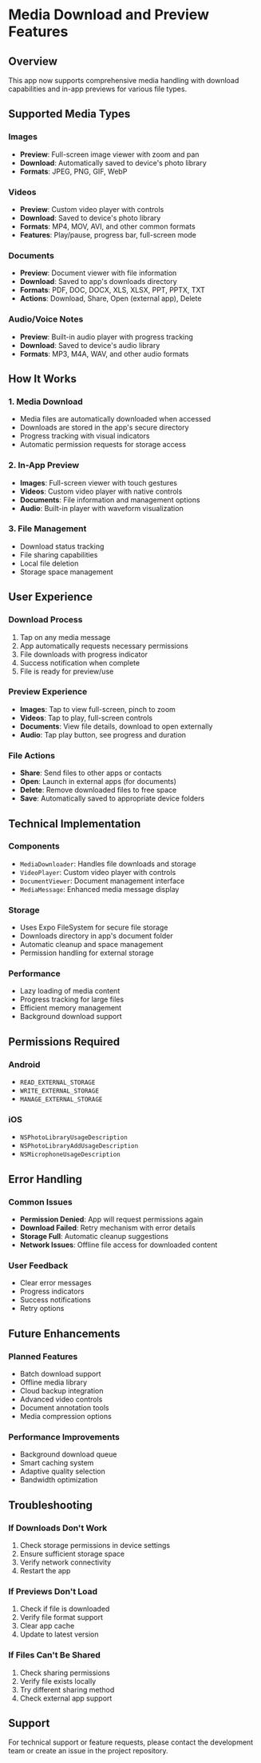 # Media Download and Preview Features

## Overview
This app now supports comprehensive media handling with download capabilities and in-app previews for various file types.

## Supported Media Types

### Images
- **Preview**: Full-screen image viewer with zoom and pan
- **Download**: Automatically saved to device's photo library
- **Formats**: JPEG, PNG, GIF, WebP

### Videos
- **Preview**: Custom video player with controls
- **Download**: Saved to device's photo library
- **Formats**: MP4, MOV, AVI, and other common formats
- **Features**: Play/pause, progress bar, full-screen mode

### Documents
- **Preview**: Document viewer with file information
- **Download**: Saved to app's downloads directory
- **Formats**: PDF, DOC, DOCX, XLS, XLSX, PPT, PPTX, TXT
- **Actions**: Download, Share, Open (external app), Delete

### Audio/Voice Notes
- **Preview**: Built-in audio player with progress tracking
- **Download**: Saved to device's audio library
- **Formats**: MP3, M4A, WAV, and other audio formats

## How It Works

### 1. Media Download
- Media files are automatically downloaded when accessed
- Downloads are stored in the app's secure directory
- Progress tracking with visual indicators
- Automatic permission requests for storage access

### 2. In-App Preview
- **Images**: Full-screen viewer with touch gestures
- **Videos**: Custom video player with native controls
- **Documents**: File information and management options
- **Audio**: Built-in player with waveform visualization

### 3. File Management
- Download status tracking
- File sharing capabilities
- Local file deletion
- Storage space management

## User Experience

### Download Process
1. Tap on any media message
2. App automatically requests necessary permissions
3. File downloads with progress indicator
4. Success notification when complete
5. File is ready for preview/use

### Preview Experience
- **Images**: Tap to view full-screen, pinch to zoom
- **Videos**: Tap to play, full-screen controls
- **Documents**: View file details, download to open externally
- **Audio**: Tap play button, see progress and duration

### File Actions
- **Share**: Send files to other apps or contacts
- **Open**: Launch in external apps (for documents)
- **Delete**: Remove downloaded files to free space
- **Save**: Automatically saved to appropriate device folders

## Technical Implementation

### Components
- `MediaDownloader`: Handles file downloads and storage
- `VideoPlayer`: Custom video player with controls
- `DocumentViewer`: Document management interface
- `MediaMessage`: Enhanced media message display

### Storage
- Uses Expo FileSystem for secure file storage
- Downloads directory in app's document folder
- Automatic cleanup and space management
- Permission handling for external storage

### Performance
- Lazy loading of media content
- Progress tracking for large files
- Efficient memory management
- Background download support

## Permissions Required

### Android
- `READ_EXTERNAL_STORAGE`
- `WRITE_EXTERNAL_STORAGE`
- `MANAGE_EXTERNAL_STORAGE`

### iOS
- `NSPhotoLibraryUsageDescription`
- `NSPhotoLibraryAddUsageDescription`
- `NSMicrophoneUsageDescription`

## Error Handling

### Common Issues
- **Permission Denied**: App will request permissions again
- **Download Failed**: Retry mechanism with error details
- **Storage Full**: Automatic cleanup suggestions
- **Network Issues**: Offline file access for downloaded content

### User Feedback
- Clear error messages
- Progress indicators
- Success notifications
- Retry options

## Future Enhancements

### Planned Features
- Batch download support
- Offline media library
- Cloud backup integration
- Advanced video controls
- Document annotation tools
- Media compression options

### Performance Improvements
- Background download queue
- Smart caching system
- Adaptive quality selection
- Bandwidth optimization

## Troubleshooting

### If Downloads Don't Work
1. Check storage permissions in device settings
2. Ensure sufficient storage space
3. Verify network connectivity
4. Restart the app

### If Previews Don't Load
1. Check if file is downloaded
2. Verify file format support
3. Clear app cache
4. Update to latest version

### If Files Can't Be Shared
1. Check sharing permissions
2. Verify file exists locally
3. Try different sharing method
4. Check external app support

## Support

For technical support or feature requests, please contact the development team or create an issue in the project repository.
